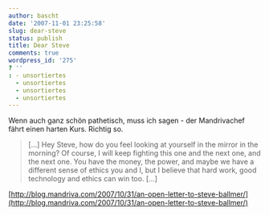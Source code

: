 ```yaml
---
author: bascht
date: '2007-11-01 23:25:58'
slug: dear-steve
status: publish
title: Dear Steve
comments: true
wordpress_id: '275'
? ''
: - unsortiertes
  - unsortiertes
  - unsortiertes
  - unsortiertes
---
```


Wenn auch ganz schön pathetisch, muss ich sagen - der Mandrivachef
fährt einen harten Kurs. Richtig so.
> [...] Hey Steve, how do you feel looking at yourself in the mirror
> in the morning? Of course, I will keep fighting this one and the
> next one, and the next one. You have the money, the power, and
> maybe we have a different sense of ethics you and I, but I believe
> that hard work, good technology and ethics can win too. [...]

[http://blog.mandriva.com/2007/10/31/an-open-letter-to-steve-ballmer/](http://blog.mandriva.com/2007/10/31/an-open-letter-to-steve-ballmer/)


